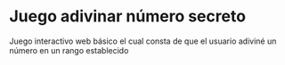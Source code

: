 # Juego adivinar número secreto

Juego interactivo web básico el cual consta de que el usuario adiviné un número en un rango establecido
